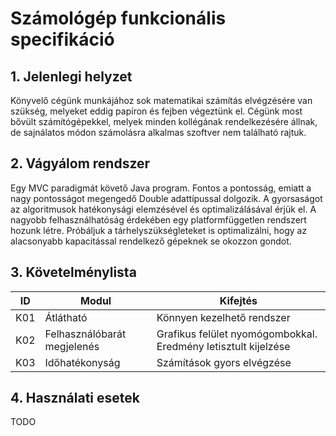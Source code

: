 # Számológép funkcionális specifikáció

## 1. Jelenlegi helyzet
Könyvelő cégünk munkájához sok matematikai számítás elvégzésére van szükség, melyeket eddig papíron és fejben végeztünk el. Cégünk most bővült számítógépekkel, melyek minden kollégának rendelkezésére állnak, de sajnálatos módon számolásra alkalmas szoftver nem található rajtuk.


## 2. Vágyálom rendszer
Egy MVC paradigmát követő Java program. Fontos a pontosság, emiatt a nagy pontosságot megengedő Double adattípussal dolgozik. A gyorsaságot az algoritmusok hatékonysági elemzésével és optimalizálásával érjük el. A nagyobb felhasználhatóság érdekében egy platformfüggetlen rendszert hozunk létre. Próbáljuk a tárhelyszükségleteket is optimalizálni, hogy az alacsonyabb kapacitással rendelkező gépeknek se okozzon gondot.


## 3. Követelménylista
|ID|Modul|Kifejtés|
|--|-----|--------|
|K01|Átlátható|Könnyen kezelhető rendszer
|K02|Felhasználóbarát megjelenés|Grafikus felület nyomógombokkal. Eredmény letisztult kijelzése
|K03|Időhatékonyság|Számítások gyors elvégzése


## 4. Használati esetek
TODO
